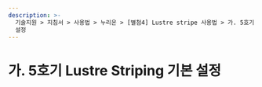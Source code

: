 ```yaml
---
description: >-
  기술지원 > 지침서 > 사용법 > 누리온 > [별첨4] Lustre stripe 사용법 > 가. 5호기 Lustre Striping 기본
  설정
---
```


# 가. 5호기 Lustre Striping 기본 설정

